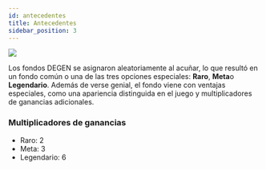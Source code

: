 ```yaml
---
id: antecedentes
title: Antecedentes
sidebar_position: 3
---
```


![](/img/rngBackgrounds.gif)

Los fondos DEGEN se asignaron aleatoriamente al acuñar, lo que resultó en un fondo común o una de las tres opciones especiales: **Raro**, **Meta**o **Legendario**. Además de verse genial, el fondo viene con ventajas especiales, como una apariencia distinguida en el juego y multiplicadores de ganancias adicionales.

### Multiplicadores de ganancias

- Raro: 2
- Meta: 3
- Legendario: 6
